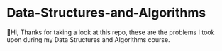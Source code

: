 # Data-Structures-and-Algorithms
👋Hi, Thanks for taking a look at this repo, these are the problems I took upon during my Data Structures and Algorithms course.
